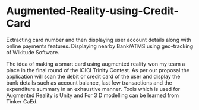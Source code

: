 # Augmented-Reality-using-Credit-Card
Extracting card number and then displaying user account details along with online payments features. Displaying nearby Bank/ATMS using geo-tracking of Wikitude Software.

The idea of making a smart card using augmented reality won my team a place in the final round of the ICICI Trinity Contest. As per our proposal the application will scan the debit or credit card of the user and display the bank details such as account balance, last few transactions and the expenditure summary in an exhaustive manner.
Tools which is used for Augmented Reality is Unity and For 3 D modelling can be learned from Tinker CaEd.
